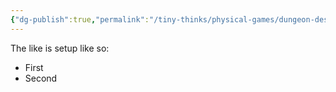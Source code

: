 ```yaml
---
{"dg-publish":true,"permalink":"/tiny-thinks/physical-games/dungeon-descend/setup/"}
---
```


The like is setup like so:
- First
- Second